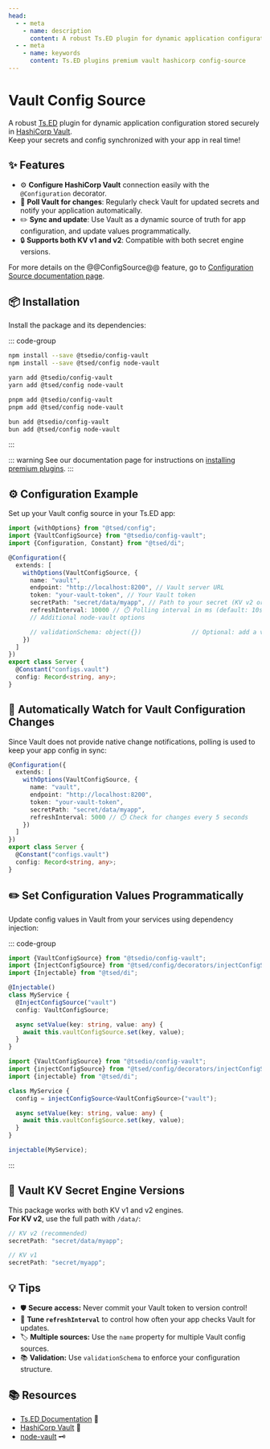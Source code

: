 ```yaml
---
head:
  - - meta
    - name: description
      content: A robust Ts.ED plugin for dynamic application configuration stored securely in HashiCorp Vault. Keep your secrets and config synchronized with your app in real time!
  - - meta
    - name: keywords
      content: Ts.ED plugins premium vault hashicorp config-source
---
```


# Vault Config Source

<Banner src="/vault.png" height="200" href="https://www.vaultproject.io/"></Banner>

A robust [Ts.ED](https://tsed.dev/) plugin for dynamic application configuration stored securely
in [HashiCorp Vault](https://www.vaultproject.io/).  
Keep your secrets and config synchronized with your app in real time!

## ✨ Features

- ⚙️ **Configure HashiCorp Vault** connection easily with the `@Configuration` decorator.
- 🔄 **Poll Vault for changes**: Regularly check Vault for updated secrets and notify your application automatically.
- ✏️ **Sync and update**: Use Vault as a dynamic source of truth for app configuration, and update values
  programmatically.
- 🔒 **Supports both KV v1 and v2**: Compatible with both secret engine versions.

For more details on the @@ConfigSource@@ feature, go
to [Configuration Source documentation page](/docs/configuration/configuration-sources.md).

## 📦 Installation

Install the package and its dependencies:

::: code-group

```sh [npm]
npm install --save @tsedio/config-vault
npm install --save @tsed/config node-vault
```

```sh [yarn]
yarn add @tsedio/config-vault
yarn add @tsed/config node-vault
```

```sh [pnpm]
pnpm add @tsedio/config-vault
pnpm add @tsed/config node-vault
```

```sh [bun]
bun add @tsedio/config-vault
bun add @tsed/config node-vault
```

:::

::: warning
See our documentation page for instructions
on [installing premium plugins](/plugins/premium/install-premium-plugins.md).
:::

## ⚙️ Configuration Example

Set up your Vault config source in your Ts.ED app:

```typescript
import {withOptions} from "@tsed/config";
import {VaultConfigSource} from "@tsedio/config-vault";
import {Configuration, Constant} from "@tsed/di";

@Configuration({
  extends: [
    withOptions(VaultConfigSource, {
      name: "vault",
      endpoint: "http://localhost:8200", // Vault server URL
      token: "your-vault-token", // Your Vault token
      secretPath: "secret/data/myapp", // Path to your secret (KV v2 or v1, see below)
      refreshInterval: 10000 // ⏱️ Polling interval in ms (default: 10s)
      // Additional node-vault options

      // validationSchema: object({})              // Optional: add a validation schema
    })
  ]
})
export class Server {
  @Constant("configs.vault")
  config: Record<string, any>;
}
```

## 👀 Automatically Watch for Vault Configuration Changes

Since Vault does not provide native change notifications, polling is used to keep your app config in sync:

```typescript
@Configuration({
  extends: [
    withOptions(VaultConfigSource, {
      name: "vault",
      endpoint: "http://localhost:8200",
      token: "your-vault-token",
      secretPath: "secret/data/myapp",
      refreshInterval: 5000 // ⏱️ Check for changes every 5 seconds
    })
  ]
})
export class Server {
  @Constant("configs.vault")
  config: Record<string, any>;
}
```

## ✏️ Set Configuration Values Programmatically

Update config values in Vault from your services using dependency injection:

::: code-group

```typescript [Decorators]
import {VaultConfigSource} from "@tsedio/config-vault";
import {InjectConfigSource} from "@tsed/config/decorators/injectConfigSource.js";
import {Injectable} from "@tsed/di";

@Injectable()
class MyService {
  @InjectConfigSource("vault")
  config: VaultConfigSource;

  async setValue(key: string, value: any) {
    await this.vaultConfigSource.set(key, value);
  }
}
```

```typescript [Functional API]
import {VaultConfigSource} from "@tsedio/config-vault";
import {injectConfigSource} from "@tsed/config/decorators/injectConfigSource.js";
import {injectable} from "@tsed/di";

class MyService {
  config = injectConfigSource<VaultConfigSource>("vault");

  async setValue(key: string, value: any) {
    await this.vaultConfigSource.set(key, value);
  }
}

injectable(MyService);
```

:::

## 🔑 Vault KV Secret Engine Versions

This package works with both KV v1 and v2 engines.  
**For KV v2**, use the full path with `/data/`:

```typescript
// KV v2 (recommended)
secretPath: "secret/data/myapp";

// KV v1
secretPath: "secret/myapp";
```

## 💡 Tips

- 🛡️ **Secure access:** Never commit your Vault token to version control!
- 🔁 **Tune `refreshInterval`** to control how often your app checks Vault for updates.
- 🏷️ **Multiple sources:** Use the `name` property for multiple Vault config sources.
- 📚 **Validation:** Use `validationSchema` to enforce your configuration structure.

## 📚 Resources

- [Ts.ED Documentation](https://tsed.dev/) 📖
- [HashiCorp Vault](https://www.vaultproject.io/) 🏰
- [node-vault](https://github.com/kr1sp1n/node-vault) 🗝️
